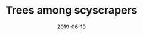 ---
title: Trees among scyscrapers
date: 2019-06-19
id: 1
price: 50
image: ./trees_among_scyscrapers.jpeg
description: Oil painting 60x90
customField: 
    name: Pack Size
    values: [{name: 'One', priceChange: 0}, {name: 'Pack of 3', priceChange: 9.50}, {name: 'Pack of 5', priceChange: 20.00}]
---